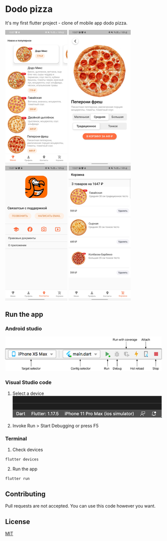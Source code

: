 # Dodo pizza

It's my first flutter project - clone of mobile app dodo pizza.

<p float="left">
  <img src="demo/1.jpg" width="200">
  <img src="demo/2.jpg" width="200">
  <img src="demo/3.jpg" width="200">
  <img src="demo/4.jpg" width="200">
</p>

## Run the app

### Android studio

![](demo/android.png)

### Visual Studio code

1. Select a device
![](demo/code.png)

2. Invoke Run > Start Debugging or press F5


### Terminal

1. Check devices

```bash
flutter devices
```

2. Run the app

```bash
flutter run
```

## Contributing
Pull requests are not accepted. You can use this code however you want.

## License
[MIT](https://choosealicense.com/licenses/mit/)
